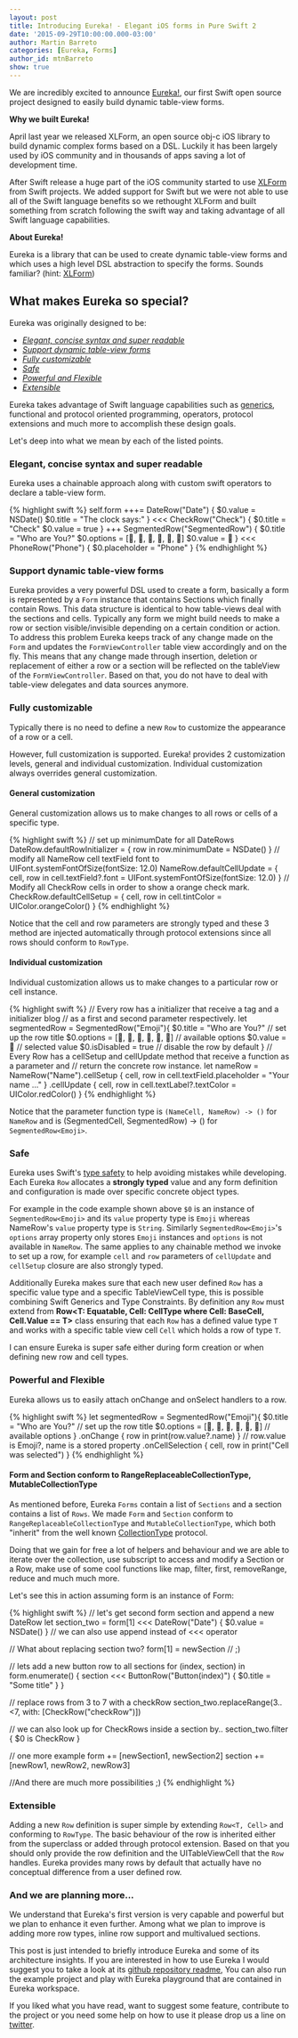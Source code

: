 ```yaml
---
layout: post
title: Introducing Eureka! - Elegant iOS forms in Pure Swift 2
date: '2015-09-29T10:00:00.000-03:00'
author: Martin Barreto
categories: [Eureka, Forms]
author_id: mtnBarreto
show: true
---
```


We are incredibly excited to announce [Eureka!], our first Swift open source project designed to easily build dynamic table-view forms.

**Why we built Eureka!**

April last year we released XLForm, an open source obj-c iOS library to build dynamic complex forms based on a DSL. Luckily it has been largely used by iOS community and in thousands of apps saving a lot of development time.

After Swift release a huge part of the iOS community started to use [XLForm] from Swift projects. We added support for Swift but we were not able to use all of the Swift language benefits so we rethought XLForm and built something from scratch following the swift way and taking advantage of all Swift language capabilities.

**About Eureka!**

Eureka is a library that can be used to create dynamic table-view forms and which uses a high level DSL abstraction to specify the forms. Sounds familiar? (hint: [XLForm])

## What makes Eureka so special?

Eureka was originally designed to be:

* [*Elegant, concise syntax and super readable*](#elegant-concise-readable)
* [*Support dynamic table-view forms*](#dynamic-forms)
* [*Fully customizable*](#fully-customizable)
* [*Safe*](#safe)
* [*Powerful and Flexible*](#powerful-and-flexible)
* [*Extensible*](#extensible)

Eureka takes advantage of Swift language capabilities such as [generics], functional and protocol oriented programming, operators, protocol extensions and much more to accomplish these design goals.  

Let's deep into what we mean by each of the listed points.

### Elegant, concise syntax and super readable <a name="elegant-concise-readable"></a>

Eureka uses a chainable approach along with custom swift operators to declare a table-view form.

{% highlight swift %}
self.form +++=  DateRow("Date") {
                  $0.value = NSDate()
                  $0.title = "The clock says:"
                }
           <<<  CheckRow("Check") {
                  $0.title = "Check"
                  $0.value = true
                }
           +++  SegmentedRow<Emoji>("SegmentedRow") {
                  $0.title = "Who are You?"
                  $0.options = [💁, 🍐, 👦, 🐗, 🐼, 🐻]
                  $0.value = 🍐
                }
           <<<  PhoneRow("Phone") { $0.placeholder = "Phone" }
{% endhighlight %}

### Support dynamic table-view forms <a name="dynamic-forms"></a>

Eureka provides a very powerful DSL used to create a form, basically a form is represented by a `Form` instance that contains   Sections which finally contain Rows. This data structure is identical to how table-views deal with the sections and cells.
Typically any form we might build needs to make a row or section visible/invisible depending on a certain condition or action. To address this problem Eureka keeps track of any change made on the `Form` and updates the `FormViewController` table view accordingly and on the fly. This means that any change made through insertion, deletion or replacement of either a row or a section will be reflected on the tableView of the `FormViewController`.
Based on that, you do not have to deal with table-view delegates and data sources anymore.

### Fully customizable

Typically there is no need to define a new `Row` to customize the appearance of a row or a cell.

However, full customization is supported. Eureka! provides 2 customization levels, general and individual customization. Individual customization always overrides general customization.

#### General customization

General customization allows us to make changes to all rows or cells of a specific type.

{% highlight swift %}
// set up minimumDate for all DateRows
DateRow.defaultRowInitializer = { row in row.minimumDate = NSDate() }
// modify all NameRow cell textField font to UIFont.systemFontOfSize(fontSize: 12.0)
NameRow.defaultCellUpdate = { cell, row in cell.textField?.font =  UIFont.systemFontOfSize(fontSize: 12.0)  }
// Modify all CheckRow cells in order to show a orange check mark.  
CheckRow.defaultCellSetup = { cell, row in cell.tintColor = UIColor.orangeColor() }
{% endhighlight %}

Notice that the cell and row parameters are strongly typed and these 3 method are injected automatically through protocol extensions since all rows should conform to `RowType`.

#### Individual customization

Individual customization allows us to make changes to a particular row or cell instance.

{% highlight swift %}
// Every row has a initializer that receive a tag and a initializer blog
// as a first and second parameter respectively.
let segmentedRow =  SegmentedRow<Emoji>("Emoji"){
                      $0.title = "Who are You?"  // set up the row title
                      $0.options = [💁, 🍐, 👦, 🐗, 🐼, 🐻] // available options
                      $0.value = 🍐 // selected value
                      $0.isDisabled = true // disable the row by default
                    }
// Every Row has a cellSetup and cellUpdate method that receive a function as a parameter and
// return the concrete row instance.
let nameRow =  NameRow("Name").cellSetup { cell, row in
                                cell.textField.placeholder = "Your name ..."
                              }
                              .cellUpdate { cell, row in
                                cell.textLabel?.textColor = UIColor.redColor()
                              }
{% endhighlight %}

Notice that the parameter function type is `(NameCell, NameRow) -> ()` for `NameRow` and is (SegmentedCell<Emoji>, SegmentedRow<Emoji>) -> () for `SegmentedRow<Emoji>`.

### Safe

Eureka uses Swift's [type safety] to help avoiding mistakes while developing. Each Eureka `Row` allocates a **strongly typed** value and any form definition and configuration is made over specific concrete object types.

For example in the code example shown above `$0` is an instance of `SegmentedRow<Emoji>` and its `value` property type is `Emoji` whereas NameRow's `value` property type is `String`. Similarly `SegmentedRow<Emoji>`'s `options` array property only stores `Emoji` instances and `options` is not available in `NameRow`.
The same applies to any chainable method we invoke to set up a row, for example `cell` and `row` parameters of `cellUpdate` and `cellSetup` closure are also strongly typed.

Additionally Eureka makes sure that each new user defined `Row` has a specific value type and a specific TableViewCell type, this is possible combining Swift Generics and Type Constraints. By definition any `Row` must extend from **Row<T: Equatable, Cell: CellType where Cell: BaseCell, Cell.Value == T>** class ensuring that each `Row` has a defined value type `T` and works with a specific table view cell `Cell` which holds a row of type `T`.

I can ensure Eureka is super safe either during form creation or when defining new row and cell types.

### Powerful and Flexible

Eureka allows us to easily attach onChange and onSelect handlers to a row.

{% highlight swift %}
let segmentedRow =  SegmentedRow<Emoji>("Emoji"){
                      $0.title = "Who are You?"  // set up the row title
                      $0.options = [💁, 🍐, 👦, 🐗, 🐼, 🐻] // available options
                    }
                    .onChange { row in print(row.value?.name) } // row.value is Emoji?, name is a stored property
                    .onCellSelection { cell, row in print("Cell was selected") }
{% endhighlight %}

#### Form and Section conform to RangeReplaceableCollectionType, MutableCollectionType

As mentioned before, Eureka `Forms` contain a list of `Sections` and a section contains a list of `Rows`. We made `Form` and `Section` conform to `RangeReplaceableCollectionType` and `MutableCollectionType`, which both "inherit" from the well known [CollectionType] protocol.

Doing that we gain for free a lot of helpers and behaviour and we are able to iterate over the collection, use subscript to access and modify a Section or a Row, make use of some cool functions like map, filter, first, removeRange, reduce and much much more.

Let's see this in action assuming form is an instance of Form:

{% highlight swift %}
// let's get second form section and append a new DateRow
let section_two = form[1] <<< DateRow("Date") { $0.value = NSDate() } // we can also use append instead of <<< operator

// What about replacing section two?
form[1] = newSection // ;)

// lets add a new button row to all sections
for (index, section) in form.enumerate() {
    section <<< ButtonRow("Button\(index)") { $0.title = "Some title" }
}

// replace rows from 3 to 7 with a checkRow
section_two.replaceRange(3..<7, with: [CheckRow("checkRow")])

// we can also look up for CheckRows inside a section by..
section_two.filter { $0 is CheckRow }

// one more example
form += [newSection1, newSection2]
section += [newRow1, newRow2, newRow3]

//And there are much more possibilities ;)
{% endhighlight %}


### Extensible

Adding a new `Row` definition is super simple by extending `Row<T, Cell>` and conforming to `RowType`. The basic behaviour of the row is inherited either from the superclass or added through protocol extension. Based on that you should only provide the row definition and the UITableViewCell that the `Row` handles. Eureka provides many rows by default that actually have no conceptual difference from a user defined row.

### And we are planning more...

We understand that Eureka's first version is very capable and powerful but we plan to enhance it even further. Among what we plan to improve is adding more row types, inline row support and multivalued sections.

This post is just intended to briefly introduce Eureka and some of its architecture insights.
If you are interested in how to use Eureka I would suggest you to take a look at its [github repository readme], You can also run the example project and  play with Eureka playground that are contained in Eureka workspace.

If you liked what you have read, want to suggest some feature, contribute to the project or you need some help on how to use it please drop us a line on [twitter].

[XLForm]: https://github.com/xmartlabs/XLForm
[type safety]: https://developer.apple.com/library/ios/documentation/Swift/Conceptual/Swift_Programming_Language/TheBasics.html
[CollectionType]: https://developer.apple.com/library/prerelease/ios/documentation/Swift/Reference/Swift_CollectionType_Protocol/index.html
[generics]: https://developer.apple.com/library/ios/documentation/Swift/Conceptual/Swift_Programming_Language/Generics.html
[github repository readme]: https://github.com/xmartlabs/Eureka
[Eureka!]: https://github.com/xmartlabs/Eureka
[Eureka github repository and Examples]: https://github.com/xmartlabs/Eureka
[twitter]: https://twitter.com/xmartlabs
